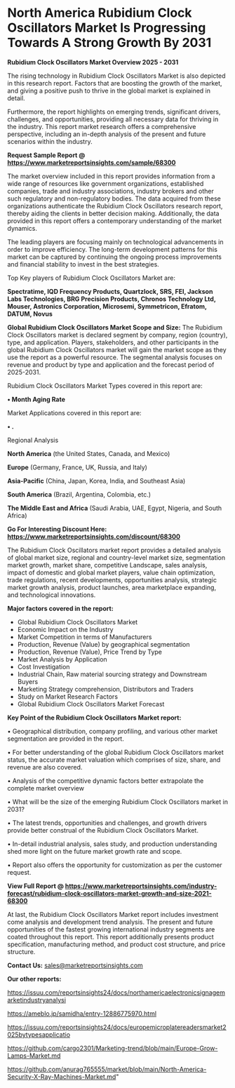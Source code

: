 # North America Rubidium Clock Oscillators Market Is Progressing Towards A Strong Growth By 2031

<Strong> Rubidium Clock Oscillators Market Overview 2025 - 2031</strong>

The rising technology in Rubidium Clock Oscillators Market is also depicted in this research report. Factors that are boosting the growth of the market, and giving a positive push to thrive in the global market is explained in detail.

Furthermore, the report highlights on emerging trends, significant drivers, challenges, and opportunities, providing all necessary data for thriving in the industry. This report market research offers a comprehensive perspective, including an in-depth analysis of the present and future scenarios within the industry.

<strong>Request Sample Report @ <a href=https://www.marketreportsinsights.com/sample/68300>https://www.marketreportsinsights.com/sample/68300</a></strong>

The market overview included in this report provides information from a wide range of resources like government organizations, established companies, trade and industry associations, industry brokers and other such regulatory and non-regulatory bodies. The data acquired from these organizations authenticate the Rubidium Clock Oscillators research report, thereby aiding the clients in better decision making. Additionally, the data provided in this report offers a contemporary understanding of the market dynamics.

The leading players are focusing mainly on technological advancements in order to improve efficiency. The long-term development patterns for this market can be captured by continuing the ongoing process improvements and financial stability to invest in the best strategies.

Top Key players of Rubidium Clock Oscillators Market are:

<strong>Spectratime, IQD Frequency Products, Quartzlock, SRS, FEI, Jackson Labs Technologies, BRG Precision Products, Chronos Technology Ltd, Mouser, Astronics Corporation, Microsemi, Symmetricon, Efratom, DATUM, Novus</strong>

<strong><b>Global Rubidium Clock Oscillators Market Scope and Size:</b></strong>
The Rubidium Clock Oscillators market is declared segment by company, region (country), type, and application. Players, stakeholders, and other participants in the global Rubidium Clock Oscillators market will gain the market scope as they use the report as a powerful resource. The segmental analysis focuses on revenue and product by type and application and the forecast period of 2025-2031.

Rubidium Clock Oscillators Market Types covered in this report are:

<strong>• Month Aging Rate</strong>

Market Applications covered in this report are:

<strong>• .</strong> 

Regional Analysis

<strong>North America</strong> (the United States, Canada, and Mexico)

<strong>Europe</strong> (Germany, France, UK, Russia, and Italy)

<strong>Asia-Pacific</strong> (China, Japan, Korea, India, and Southeast Asia)

<strong>South America</strong> (Brazil, Argentina, Colombia, etc.)

<strong>The Middle East and Africa</strong> (Saudi Arabia, UAE, Egypt, Nigeria, and South Africa)

<strong>Go For Interesting Discount Here: <a href=https://www.marketreportsinsights.com/discount/68300>https://www.marketreportsinsights.com/discount/68300</a></strong>

The Rubidium Clock Oscillators market report provides a detailed analysis of global market size, regional and country-level market size, segmentation market growth, market share, competitive Landscape, sales analysis, impact of domestic and global market players, value chain optimization, trade regulations, recent developments, opportunities analysis, strategic market growth analysis, product launches, area marketplace expanding, and technological innovations.

<strong><b>Major factors covered in the report:</b></strong>
<ul>
  <li>Global Rubidium Clock Oscillators Market </li>
  <li>Economic Impact on the Industry</li>
  <li>Market Competition in terms of Manufacturers</li>
  <li>Production, Revenue (Value) by geographical segmentation</li>
  <li>Production, Revenue (Value), Price Trend by Type</li>
  <li>Market Analysis by Application</li>
  <li>Cost Investigation</li>
  <li>Industrial Chain, Raw material sourcing strategy and Downstream Buyers</li>
  <li>Marketing Strategy comprehension, Distributors and Traders</li>
  <li>Study on Market Research Factors</li>
  <li>Global Rubidium Clock Oscillators Market Forecast</li>
</ul>

<strong><b>Key Point of the Rubidium Clock Oscillators Market report:</b></strong>

• Geographical distribution, company profiling, and various other market segmentation are provided in the report.

• For better understanding of the global Rubidium Clock Oscillators market status, the accurate market valuation which comprises of size, share, and revenue are also covered.

• Analysis of the competitive dynamic factors better extrapolate the complete market overview

• What will be the size of the emerging Rubidium Clock Oscillators market in 2031?

• The latest trends, opportunities and challenges, and growth drivers provide better construal of the Rubidium Clock Oscillators Market.

• In-detail industrial analysis, sales study, and production understanding shed more light on the future market growth rate and scope.

• Report also offers the opportunity for customization as per the customer request.

<strong><b>View Full Report @ <a href=https://www.marketreportsinsights.com/industry-forecast/rubidium-clock-oscillators-market-growth-and-size-2021-68300>https://www.marketreportsinsights.com/industry-forecast/rubidium-clock-oscillators-market-growth-and-size-2021-68300</a></b></strong>


At last, the Rubidium Clock Oscillators Market report includes investment come analysis and development trend analysis. The present and future opportunities of the fastest growing international industry segments are coated throughout this report. This report additionally presents product specification, manufacturing method, and product cost structure, and price structure.

<strong>Contact Us:</strong>
sales@marketreportsinsights.com

<strong>Our other reports:</strong>

<a href=https://issuu.com/reportsinsights24/docs/northamericaelectronicsignagemarketindustryanalysi>https://issuu.com/reportsinsights24/docs/northamericaelectronicsignagemarketindustryanalysi</a>

<a href=https://ameblo.jp/samidha/entry-12886775970.html>https://ameblo.jp/samidha/entry-12886775970.html</a>

<a href=https://issuu.com/reportsinsights24/docs/europemicroplatereadersmarket2025bytypesapplicatio>https://issuu.com/reportsinsights24/docs/europemicroplatereadersmarket2025bytypesapplicatio</a>

<a href=https://github.com/cargo2301/Marketing-trend/blob/main/Europe-Grow-Lamps-Market.md>https://github.com/cargo2301/Marketing-trend/blob/main/Europe-Grow-Lamps-Market.md</a>

<a href=https://github.com/anurag765555/market/blob/main/North-America-Security-X-Ray-Machines-Market.md>https://github.com/anurag765555/market/blob/main/North-America-Security-X-Ray-Machines-Market.md</a>"
